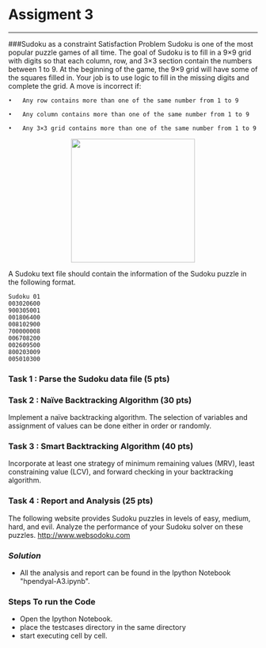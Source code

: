 # Assigment 3
---
###Sudoku as a constraint Satisfaction Problem
Sudoku is one of the most popular puzzle games of all time. The goal of Sudoku is to fill in a 9×9 grid with digits so that each column, row, and 3×3 section contain the numbers between 1 to 9. At the beginning of the game, the 9×9 grid will have some of the squares filled in. Your job is to use logic to fill in the missing digits and complete the grid. A move is incorrect if:

    •	Any row contains more than one of the same number from 1 to 9

    •	Any column contains more than one of the same number from 1 to 9

    •	Any 3×3 grid contains more than one of the same number from 1 to 9

<p align="center">
<img src="https://i.stack.imgur.com/vuMhM.gif" width="250" height="250" /></p>

A Sudoku text file should contain the information of the Sudoku puzzle in the following format.

    Sudoku 01
    003020600
    900305001
    001806400
    008102900
    700000008
    006708200
    002609500
    800203009
    005010300

### Task 1 : Parse the Sudoku data file (5 pts)

### Task 2 : Naïve Backtracking Algorithm (30 pts)
Implement a naïve backtracking algorithm. The selection of variables and assignment of values can be done either in order or randomly.

### Task 3 : Smart Backtracking Algorithm (40 pts)
Incorporate at least one strategy of minimum remaining values (MRV), least constraining value (LCV), and forward checking in your backtracking algorithm.

### Task 4 : Report and Analysis (25 pts)

The following website provides Sudoku puzzles in levels of easy, medium, hard, and evil. Analyze the performance of your Sudoku solver on these puzzles.
http://www.websodoku.com

### ***Solution***

  - All the analysis and report can be found in the Ipython Notebook "hpendyal-A3.ipynb". 

### Steps To run the Code
  - Open the Ipython Notebook. 
  - place the testcases directory in the same directory
  - start executing cell by cell.
